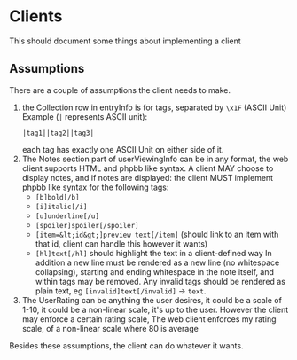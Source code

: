 # Clients

This should document some things about implementing a client

## Assumptions

There are a couple of assumptions the client needs to make.

1. the Collection row in entryInfo is for tags, separated by `\x1F` (ASCII Unit)
    Example (`|` represents ASCII unit):
    ```
    |tag1||tag2||tag3|
    ```
    each tag has exactly one ASCII Unit on either side of it.
2. The Notes section part of userViewingInfo can be in any format, the web client supports HTML and phpbb like syntax.
    A client MAY choose to display notes, and if notes are displayed:
    the client MUST implement phpbb like syntax for the following tags:
    * `[b]bold[/b]`
	* `[i]italic[/i]`
    * `[u]underline[/u]`
	* `[spoiler]spoiler[/spoiler]`
    * `[item=&lt;id&gt;]preview text[/item]` (should link to an item with that id, client can handle this however it wants)
    * `[hl]text[/hl]` should highlight the text in a client-defined way
    In addition a new line must be rendered as a new line (no whitespace collapsing), starting and ending whitespace in the note itself, and within tags may be removed.
    Any invalid tags should be rendered as plain text, eg `[invalid]text[/invalid]` -> `text`.
3. The UserRating can be anything the user desires, it could be a scale of 1-10, it could be a non-linear scale, it's up to the user.
    However the client may enforce a certain rating scale,
    The web client enforces my rating scale, of a non-linear scale where 80 is average

Besides these assumptions, the client can do whatever it wants.
